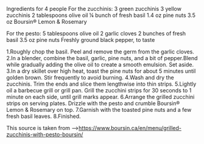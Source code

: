Ingredients for 4 people
For the zucchinis:
3 green zucchinis
3 yellow zucchinis
2 tablespoons olive oil
¼ bunch of fresh basil
1.4 oz pine nuts
3.5 oz Boursin® Lemon & Rosemary


For the pesto:
5 tablespoons olive oil
2 garlic cloves
2 bunches of fresh basil
3.5 oz pine nuts
Freshly ground black pepper, to taste

1.Roughly chop the basil. Peel and remove the germ from the garlic cloves.
2.In a blender, combine the basil, garlic, pine nuts, and a bit of pepper.Blend while gradually adding the olive oil to create a smooth emulsion. Set aside.
3.In a dry skillet over high heat, toast the pine nuts for about 5 minutes until golden brown. Stir frequently to avoid burning.
4.Wash and dry the zucchinis. Trim the ends and slice them lengthwise into thin strips.
5.Lightly oil a barbecue grill or grill pan. Grill the zucchini strips for 30 seconds to 1 minute on each side, until grill marks appear.
6.Arrange the grilled zucchini strips on serving plates. Drizzle with the pesto and crumble Boursin® Lemon & Rosemary on top.
7.Garnish with the toasted pine nuts and a few fresh basil leaves.
8.Finished.



This source is taken from -->https://www.boursin.ca/en/menu/grilled-zucchinis-with-pesto-boursin/
